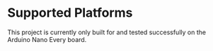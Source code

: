 # Supported Platforms

This project is currently only built for and tested successfully on the Arduino Nano Every board.
